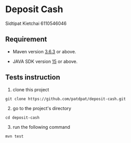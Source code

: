 # Deposit Cash

Sidtipat Kietchai 6110546046

## Requirement

- Maven version [3.6.3](https://maven.apache.org/download.cgi) or above.

- JAVA SDK version [15](https://www.oracle.com/java/technologies/javase-downloads.html) or above.

## Tests instruction

1.  clone this project

```
git clone https://github.com/patdpat/deposit-cash.git
```

2. go to the project's directory

```
cd deposit-cash
```

3. run the following command

```
mvn test
```
